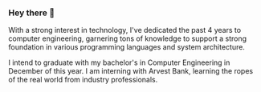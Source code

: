 ### Hey there 👋

With a strong interest in technology, I've dedicated the past 4 years to computer engineering, garnering tons of knowledge to support a strong foundation in various programming languages and system architecture.

I intend to graduate with my bachelor's in Computer Engineering in December of this year. I am interning with Arvest Bank, learning the ropes of the real world from industry professionals.

<!--
**baileyjg/baileyjg** is a ✨ _special_ ✨ repository because its `README.md` (this file) appears on your GitHub profile.

Here are some ideas to get you started:

- 🔭 I’m currently working on ...
- 🌱 I’m currently learning ...
- 👯 I’m looking to collaborate on ...
- 🤔 I’m looking for help with ...
- 💬 Ask me about ...
- 📫 How to reach me: ...
- 😄 Pronouns: ...
- ⚡ Fun fact: ...
-->
